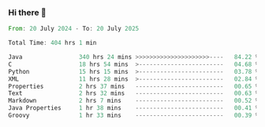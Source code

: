 ### Hi there 👋

<!--
**luoxuanzao/luoxuanzao** is a ✨ _special_ ✨ repository because its `README.md` (this file) appears on your GitHub profile.

Here are some ideas to get you started:

- 🔭 I’m currently working on ...
- 🌱 I’m currently learning ...
- 👯 I’m looking to collaborate on ...
- 🤔 I’m looking for help with ...
- 💬 Ask me about ...
- 📫 How to reach me: ...
- 😄 Pronouns: ...
- ⚡ Fun fact: ...
-->

<!--START_SECTION:waka-->

```rust
From: 20 July 2024 - To: 20 July 2025

Total Time: 404 hrs 1 min

Java                340 hrs 24 mins >>>>>>>>>>>>>>>>>>>>>----   84.22 %
C                   18 hrs 54 mins  >------------------------   04.68 %
Python              15 hrs 15 mins  >------------------------   03.78 %
XML                 11 hrs 28 mins  >------------------------   02.84 %
Properties          2 hrs 37 mins   -------------------------   00.65 %
Text                2 hrs 32 mins   -------------------------   00.63 %
Markdown            2 hrs 7 mins    -------------------------   00.52 %
Java Properties     1 hr 38 mins    -------------------------   00.41 %
Groovy              1 hr 33 mins    -------------------------   00.39 %
```

<!--END_SECTION:waka-->